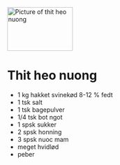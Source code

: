 <picture>
  <img align="bottom-left" width="150" height="100" alt="Picture of thit heo nuong" src="https://cdn.pastaxi-manager.onepas.vn/content/uploads/articles/vuvu/BLOG/cach-uop-thit-ba-chi-nuong/cach-uop-thit-ba-chi-nuong-sieu-ngon-4.jpg">
</picture>  
  
# Thit heo nuong
- 1 kg hakket svinekød 8-12 % fedt
- 1 tsk salt
- 1 tsk bagepulver
- 1/4 tsk bot ngot
- 1 spsk sukker
- 2 spsk honning
- 3 spsk nuoc mam
- meget hvidlød
- peber
